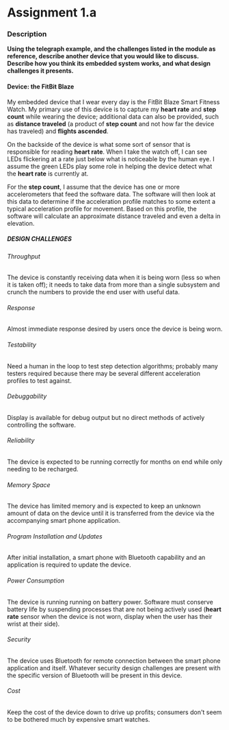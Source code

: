 # Assignment 1.a

### Description

**Using the telegraph example, and the challenges listed in the module as reference, describe another device that you
would like to discuss.  Describe how you think its embedded system works, and what design challenges it presents.**

#### Device: the FitBit Blaze

My embedded device that I wear every day is the FitBit Blaze Smart Fitness Watch.  My primary use of this device is to
capture my **heart rate** and **step count** while wearing the device; additional data can also be provided, such
as **distance traveled** (a product of **step count** and not how far the device has traveled) and **flights ascended**.

On the backside of the device is what some sort of sensor that is responsible for reading **heart rate**.  When I take
the watch off, I can see LEDs flickering at a rate just below what is noticeable by the human eye.  I assume the green
LEDs play some role in helping the device detect what the **heart rate** is currently at.

For the **step count**, I assume that the device has one or more accelerometers that feed the software data.  The software
will then look at this data to determine if the acceleration profile matches to some extent a typical acceleration profile
for movement.  Based on this profile, the software will calculate an approximate distance traveled and even a delta in elevation.

##### DESIGN CHALLENGES

###### Throughput

The device is constantly receiving data when it is being worn (less so when it is taken off); it needs to take data from
more than a single subsystem and crunch the numbers to provide the end user with useful data.

###### Response

Almost immediate response desired by users once the device is being worn.

###### Testability

Need a human in the loop to test step detection algorithms; probably many testers required because there may be several
different acceleration profiles to test against.

###### Debuggability

Display is available for debug output but no direct methods of actively controlling the software.

###### Reliability

The device is expected to be running correctly for months on end while only needing to be recharged.

###### Memory Space

The device has limited memory and is expected to keep an unknown amount of data on the device until it is transferred
from the device via the accompanying smart phone application.

###### Program Installation and Updates

After initial installation, a smart phone with Bluetooth capability and an application is required to update the device.

###### Power Consumption

The device is running running on battery power.  Software must conserve battery life by suspending processes that are not
being actively used (**heart rate** sensor when the device is not worn, display when the user has their wrist at their
side).

###### Security

The device uses Bluetooth for remote connection between the smart phone application and itself.  Whatever security design
challenges are present with the specific version of Bluetooth will be present in this device.

###### Cost

Keep the cost of the device down to drive up profits; consumers don't seem to be bothered much by expensive smart watches.
